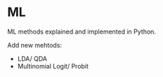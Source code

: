 # ML

ML methods explained and implemented in Python.

Add new mehtods:
- LDA/ QDA
- Multinomial Logit/ Probit
